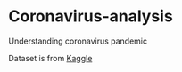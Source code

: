 # Coronavirus-analysis

Understanding coronavirus pandemic

Dataset is from [Kaggle](https://www.kaggle.com/sudalairajkumar/novel-corona-virus-2019-dataset)
